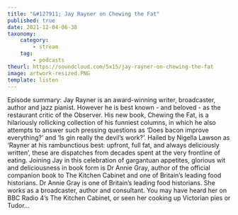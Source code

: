 ```yaml
---
title: "&#127911; Jay Rayner on Chewing the Fat"
published: true
date: 2021-12-04-06-38
taxonomy:
    category:
        - stream
    tag:
        - podcasts
theurl: https://soundcloud.com/5x15/jay-rayner-on-chewing-the-fat
image: artwork-resized.PNG
template: listen
---
```


Episode summary: Jay Rayner is an award-winning writer, broadcaster, author and jazz pianist. However he is best known - and beloved - as the restaurant critic of the Observer. His new book, Chewing the Fat, is a hilariously rollicking collection of his funniest columns, in which he also attempts to answer such pressing questions as &lsquo;Does bacon improve everything?&rsquo; and &lsquo;Is gin really the devil&rsquo;s work?&rsquo;. Hailed by Nigella Lawson as &lsquo;Rayner at his rambunctious best: upfront, full fat, and always deliciously written&rsquo;, these are dispatches from decades spent at the very frontline of eating. Joining Jay in this celebration of gargantuan appetites, glorious wit and deliciousness in book form is Dr Annie Gray, author of the official companion book to The Kitchen Cabinet and one of Britain&rsquo;s leading food historians. Dr Annie Gray is one of Britain&rsquo;s leading food historians. She works as a broadcaster, author and consultant. You may have heard her on BBC Radio 4&rsquo;s The Kitchen Cabinet, or seen her cooking up Victorian pies or Tudor&hellip;
